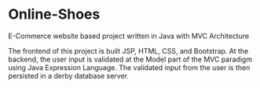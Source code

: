 # Online-Shoes
E-Commerce website based project written in Java with MVC Architecture

The frontend of this project is built JSP, HTML, CSS, and Bootstrap. At the backend,
the user input is validated at the Model part of the MVC paradigm using Java Expression
Language. The validated input from the user is then persisted in a derby database server.
